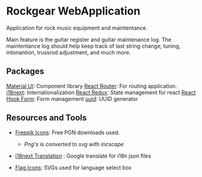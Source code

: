 # Rockgear WebApplication

Application for rock music equipment and maintentance.

Main feature is the guitar register and guitar maintenance log. The maintentance log should help keep track of last string change, tuning, intonantion, trussrod adjustment, and much more.

## Packages

[Material UI](https://mui.com/material-ui/getting-started/): Component library
[React Router](https://reactrouter.com/en/main): For routing application.
[i18next](https://react.i18next.com/): Internationalization
[React Redux](https://react-redux.js.org/): State management for react
[React Hook Form](https://react-hook-form.com/get-started): Form management
[uuid](https://www.npmjs.com/package/uuid): UUID generator

## Resources and Tools

- [Freepik Icons](https://www.freepik.com/author/freepik/icons/special-lineal_7?t=f#from_element=resource_detail): Free PGN downloads used.

  - _Png's is converted to svg with incscape_

- [i18next Translation](https://translate.i18next.com/) : Google translate for i18n json files

- [Flag Icons](https://github.com/lipis/flag-icons): SVGs used for language select box
